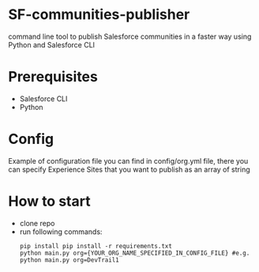 # SF-communities-publisher

command line tool to publish Salesforce communities in a faster way using Python and Salesforce CLI

# Prerequisites

- Salesforce CLI
- Python

# Config 
Example of configuration file you can find in config/org.yml file, there you can specify Experience Sites that you want to publish as an array of string

# How to start
- clone repo
- run following commands:
  ```
  pip install pip install -r requirements.txt
  python main.py org={YOUR_ORG_NAME_SPECIFIED_IN_CONFIG_FILE} #e.g. python main.py org=DevTrail1
  ```
